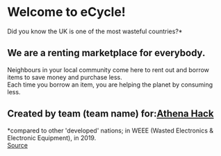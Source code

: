 # Welcome to eCycle!

Did you know the UK is one of the most wasteful countries?*

## We are a renting marketplace for everybody.  
Neighbours in your local community come here to rent out and borrow items to save money and purchase less.    
Each time you borrow an item, you are helping the planet by consuming less.     


## Created by team (team name) for:<a href="https://www.showcode.io/athena-hack/">Athena Hack</a>

*compared to other 'developed' nations; in WEEE (Wasted Electronics & Electronic Equipment), in 2019.    
<a href="https://www.letsrecycle.com/news/latest-news/uk-the-second-largest-producer-of-weee/">Source</a>
